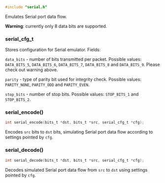```c
#include "serial.h"
```

Emulates Serial port data flow.

**Warning**: currently only 8 data bits are supported.

### serial_cfg_t

Stores configuration for Serial emulator.
Fields:

`data_bits` - number of bits transmitted per packet. Possible values:
`DATA_BITS_5`, `DATA_BITS_6`, `DATA_BITS_7`, `DATA_BITS_8` and `DATA_BITS_9`.
Please check out warning above.

`parity` - type of parity bit used for integrity check. Possible values:
`PARITY_NONE`, `PARITY_ODD` and `PARITY_EVEN`.

`stop_bits` - number of stop bits. Possible values:
`STOP_BITS_1` and `STOP_BITS_2`.

### serial_encode()

```c
int serial_encode(bits_t *dst, bits_t *src, serial_cfg_t *cfg);
```

Encodes `src` bits to `dst` bits, simulating
Serial port data flow according to settings pointed by `cfg`.

### serial_decode()

```c
int serial_decode(bits_t *dst, bits_t *src, serial_cfg_t *cfg);
```

Decodes simulated Serial port data flow from `src` to `dst`
using settings pointed by `cfg`.

